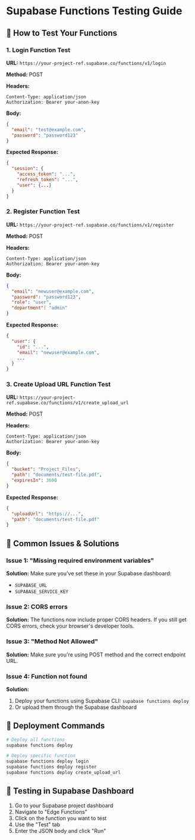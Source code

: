 # Supabase Functions Testing Guide

## 🧪 How to Test Your Functions

### 1. **Login Function Test**

**URL:** `https://your-project-ref.supabase.co/functions/v1/login`

**Method:** POST

**Headers:**
```
Content-Type: application/json
Authorization: Bearer your-anon-key
```

**Body:**
```json
{
  "email": "test@example.com",
  "password": "password123"
}
```

**Expected Response:**
```json
{
  "session": {
    "access_token": "...",
    "refresh_token": "...",
    "user": {...}
  }
}
```

### 2. **Register Function Test**

**URL:** `https://your-project-ref.supabase.co/functions/v1/register`

**Method:** POST

**Headers:**
```
Content-Type: application/json
Authorization: Bearer your-anon-key
```

**Body:**
```json
{
  "email": "newuser@example.com",
  "password": "password123",
  "role": "user",
  "department": "admin"
}
```

**Expected Response:**
```json
{
  "user": {
    "id": "...",
    "email": "newuser@example.com",
    ...
  }
}
```

### 3. **Create Upload URL Function Test**

**URL:** `https://your-project-ref.supabase.co/functions/v1/create_upload_url`

**Method:** POST

**Headers:**
```
Content-Type: application/json
Authorization: Bearer your-anon-key
```

**Body:**
```json
{
  "bucket": "Project_Files",
  "path": "documents/test-file.pdf",
  "expiresIn": 3600
}
```

**Expected Response:**
```json
{
  "uploadUrl": "https://...",
  "path": "documents/test-file.pdf"
}
```

## 🔧 Common Issues & Solutions

### Issue 1: "Missing required environment variables"
**Solution:** Make sure you've set these in your Supabase dashboard:
- `SUPABASE_URL`
- `SUPABASE_SERVICE_KEY`

### Issue 2: CORS errors
**Solution:** The functions now include proper CORS headers. If you still get CORS errors, check your browser's developer tools.

### Issue 3: "Method Not Allowed"
**Solution:** Make sure you're using POST method and the correct endpoint URL.

### Issue 4: Function not found
**Solution:** 
1. Deploy your functions using Supabase CLI: `supabase functions deploy`
2. Or upload them through the Supabase dashboard

## 🚀 Deployment Commands

```bash
# Deploy all functions
supabase functions deploy

# Deploy specific function
supabase functions deploy login
supabase functions deploy register
supabase functions deploy create_upload_url
```

## 📝 Testing in Supabase Dashboard

1. Go to your Supabase project dashboard
2. Navigate to "Edge Functions"
3. Click on the function you want to test
4. Use the "Test" tab
5. Enter the JSON body and click "Run"
